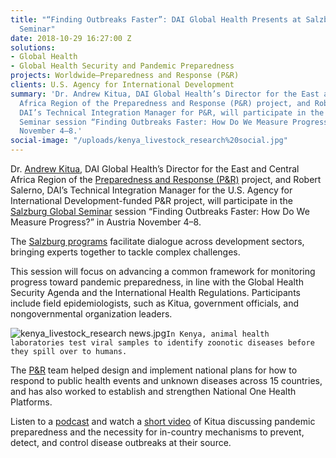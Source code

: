 ```yaml
---
title: "“Finding Outbreaks Faster”: DAI Global Health Presents at Salzburg Global
  Seminar"
date: 2018-10-29 16:27:00 Z
solutions:
- Global Health
- Global Health Security and Pandemic Preparedness
projects: Worldwide—Preparedness and Response (P&R)
clients: U.S. Agency for International Development
summary: 'Dr. Andrew Kitua, DAI Global Health’s Director for the East and Central
  Africa Region of the Preparedness and Response (P&R) project, and Robert Salerno,
  DAI’s Technical Integration Manager for P&R, will participate in the Salzburg Global
  Seminar session “Finding Outbreaks Faster: How Do We Measure Progress?” in Austria
  November 4–8.'
social-image: "/uploads/kenya_livestock_research%20social.jpg"
---
```


Dr. [Andrew Kitua](https://www.facebook.com/DAIGlobal/videos/10156338078985797/), DAI Global Health’s Director for the East and Central Africa Region of the [Preparedness and Response (P&R)](https://www.dai.com/our-work/projects/worldwide-preparedness-and-response-pr) project, and Robert Salerno, DAI’s Technical Integration Manager for the U.S. Agency for International Development-funded P&R project, will participate in the [Salzburg Global Seminar](https://www.salzburgglobal.org/multi-year-series/general.html?pageId=8530) session “Finding Outbreaks Faster: How Do We Measure Progress?” in Austria November 4–8.

The [Salzburg programs](https://www.salzburgglobal.org/about/who-we-are/our-mission.html) facilitate dialogue across development sectors, bringing experts together to tackle complex challenges.

This session will focus on advancing a common framework for monitoring progress toward pandemic preparedness, in line with the Global Health Security Agenda and the International Health Regulations. Participants include field epidemiologists, such as Kitua, government officials, and nongovernmental organization leaders.

![kenya_livestock_research news.jpg](/uploads/kenya_livestock_research%20news.jpg)`In Kenya, animal health laboratories test viral samples to identify zoonotic diseases before they spill over to humans.`

The [P&R](http://preparednessandresponse.org/) team helped design and implement national plans for how to respond to public health events and unknown diseases across 15 countries, and has also worked to establish and strengthen National One Health Platforms.

Listen to a [podcast](https://soundcloud.com/csis-57169780/frontline-perspectives-on-pandemic-preparedness) and watch a [short video](https://www.facebook.com/DAIGlobal/videos/10156338078985797/) of Kitua discussing pandemic preparedness and the necessity for in-country mechanisms to prevent, detect, and control disease outbreaks at their source.